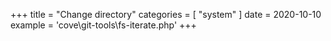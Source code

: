 +++
title = "Change directory"
categories = [ "system" ]
date = 2020-10-10
example = 'cove\git-tools\fs-iterate.php'
+++
